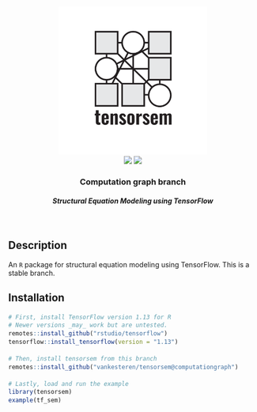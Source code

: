 <p align="center">
  <img src="img/tensorsem.png" width="300px"></img>
  <br/>
  <span>
    <a href="https://CRAN.R-project.org/package=tensorsem"><img src="http://www.r-pkg.org/badges/version/tensorsem"></img></a>
    <a href="https://travis-ci.org/vankesteren/tensorsem"><img src="https://travis-ci.org/vankesteren/tensorsem.svg?branch=master"></img></a>
  </span>
  <h3 align="center">Computation graph branch</h3>
  <h5 align="center">Structural Equation Modeling using TensorFlow</h5>
</p>
<br/>

## Description
An `R` package for structural equation modeling using TensorFlow. This is a stable branch.

## Installation
```r
# First, install TensorFlow version 1.13 for R
# Newer versions _may_ work but are untested.
remotes::install_github("rstudio/tensorflow")
tensorflow::install_tensorflow(version = "1.13")

# Then, install tensorsem from this branch
remotes::install_github("vankesteren/tensorsem@computationgraph")

# Lastly, load and run the example
library(tensorsem)
example(tf_sem)
```
